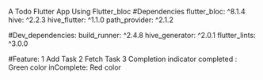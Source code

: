 A Todo Flutter App Using Flutter_bloc
#Dependencies
   flutter_bloc: ^8.1.4
  hive: ^2.2.3
  hive_flutter: ^1.1.0
  path_provider: ^2.1.2
  
#Dev_dependencies:
  build_runner: ^2.4.8
  hive_generator: ^2.0.1
  flutter_lints: ^3.0.0

#Feature:
  1 Add Task
  2 Fetch Task
  3 Completion indicator
        completed : Green color
        inComplete: Red color


